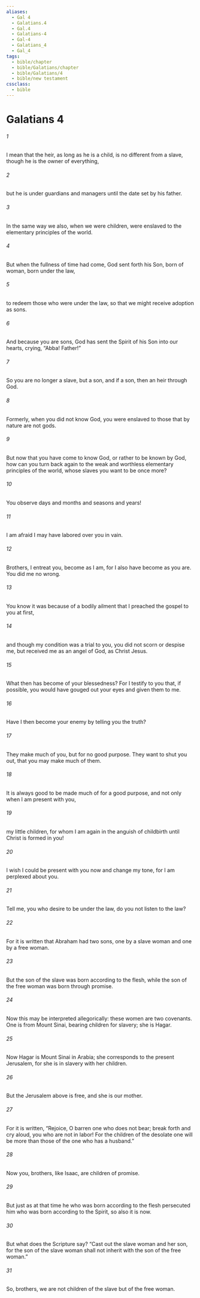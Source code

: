 ```yaml
---
aliases:
  - Gal 4
  - Galatians.4
  - Gal.4
  - Galatians-4
  - Gal-4
  - Galatians_4
  - Gal_4
tags:
  - bible/chapter
  - bible/Galatians/chapter
  - bible/Galatians/4
  - bible/new testament
cssclass:
  - bible
---
```


# Galatians 4

###### 1
I mean that the heir, as long as he is a child, is no different from a slave, though he is the owner of everything,
###### 2
but he is under guardians and managers until the date set by his father.
###### 3
In the same way we also, when we were children, were enslaved to the elementary principles of the world.
###### 4
But when the fullness of time had come, God sent forth his Son, born of woman, born under the law,
###### 5
to redeem those who were under the law, so that we might receive adoption as sons.
###### 6
And because you are sons, God has sent the Spirit of his Son into our hearts, crying, “Abba! Father!”
###### 7
So you are no longer a slave, but a son, and if a son, then an heir through God.
###### 8
Formerly, when you did not know God, you were enslaved to those that by nature are not gods.
###### 9
But now that you have come to know God, or rather to be known by God, how can you turn back again to the weak and worthless elementary principles of the world, whose slaves you want to be once more?
###### 10
You observe days and months and seasons and years!
###### 11
I am afraid I may have labored over you in vain.
###### 12
Brothers,  I entreat you, become as I am, for I also have become as you are. You did me no wrong.
###### 13
You know it was because of a bodily ailment that I preached the gospel to you at first,
###### 14
and though my condition was a trial to you, you did not scorn or despise me, but received me as an angel of God, as Christ Jesus.
###### 15
What then has become of your blessedness? For I testify to you that, if possible, you would have gouged out your eyes and given them to me.
###### 16
Have I then become your enemy by telling you the truth?
###### 17
They make much of you, but for no good purpose. They want to shut you out, that you may make much of them.
###### 18
It is always good to be made much of for a good purpose, and not only when I am present with you,
###### 19
my little children, for whom I am again in the anguish of childbirth until Christ is formed in you!
###### 20
I wish I could be present with you now and change my tone, for I am perplexed about you.
###### 21
Tell me, you who desire to be under the law, do you not listen to the law?
###### 22
For it is written that Abraham had two sons, one by a slave woman and one by a free woman.
###### 23
But the son of the slave was born according to the flesh, while the son of the free woman was born through promise.
###### 24
Now this may be interpreted allegorically: these women are two covenants. One is from Mount Sinai, bearing children for slavery; she is Hagar.
###### 25
Now Hagar is Mount Sinai in Arabia; she corresponds to the present Jerusalem, for she is in slavery with her children.
###### 26
But the Jerusalem above is free, and she is our mother.
###### 27
For it is written,   “Rejoice, O barren one who does not bear; break forth and cry aloud, you who are not in labor! For the children of the desolate one will be more than those of the one who has a husband.”
###### 28
Now you, brothers, like Isaac, are children of promise.
###### 29
But just as at that time he who was born according to the flesh persecuted him who was born according to the Spirit, so also it is now.
###### 30
But what does the Scripture say? “Cast out the slave woman and her son, for the son of the slave woman shall not inherit with the son of the free woman.”
###### 31
So, brothers, we are not children of the slave but of the free woman.


